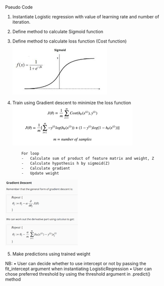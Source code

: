 Pseudo Code
1.	Instantiate Logistic regression with value of learning rate and number of iteration.

2.	Define method to calculate  Sigmoid function

3.	Define method to calculate loss function (Cost function)
![](images/sigmoid.jpg)

4.	Train using Gradient descent  to minimize the loss function
![](images/loss_function.png)

            For loop
            -	Calculate sum of product of feature matrix and weight, Z
            -	Calculate hypothesis h by sigmoid(Z)
            -	Calculate gradient
            -	Update weight
![](images/gradient_descent.png)

    

5.	Make predictions using trained weight

NB: 
•	User can decide whether to use intercept or not by passing the fit_intercept argument when instantiating LogisticRegression
•	User can chose preferred threshold by using the threshold argument in .predict() method
